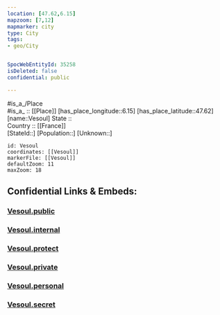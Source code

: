 ```yaml
---
location: [47.62,6.15] 
mapzoom: [7,12] 
mapmarker: city 
type: City
tags:
- geo/City


SpocWebEntityId: 35258
isDeleted: false
confidential: public

---
```

#is_a_/Place  
#is_a_ :: [[Place]] 
[has_place_longitude::6.15] 
[has_place_latitude::47.62] 
[name::Vesoul] 
State ::  
Country :: [[France]]  
[StateId::] 
[Population::] 
[Unknown::] 


```leaflet
id: Vesoul
coordinates: [[Vesoul]] 
markerFile: [[Vesoul]] 
defaultZoom: 11 
maxZoom: 18
```


## Confidential Links & Embeds: 

### [Vesoul.public](/_public/\Earth\Continent\Europe\Europe~West\France\regions~France\Bourgogne-Franche-Comté\departments~Bourgogne-Franche-Comté\Haute-Saône\communes~Haute-Saône\Vesoul\cities~VesoulVesoul.public.md) 

### [Vesoul.internal](/_internal/\Earth\Continent\Europe\Europe~West\France\regions~France\Bourgogne-Franche-Comté\departments~Bourgogne-Franche-Comté\Haute-Saône\communes~Haute-Saône\Vesoul\cities~VesoulVesoul.internal.md) 

### [Vesoul.protect](/_protect/\Earth\Continent\Europe\Europe~West\France\regions~France\Bourgogne-Franche-Comté\departments~Bourgogne-Franche-Comté\Haute-Saône\communes~Haute-Saône\Vesoul\cities~VesoulVesoul.protect.md) 

### [Vesoul.private](/_private/\Earth\Continent\Europe\Europe~West\France\regions~France\Bourgogne-Franche-Comté\departments~Bourgogne-Franche-Comté\Haute-Saône\communes~Haute-Saône\Vesoul\cities~VesoulVesoul.private.md) 

### [Vesoul.personal](/_personal/\Earth\Continent\Europe\Europe~West\France\regions~France\Bourgogne-Franche-Comté\departments~Bourgogne-Franche-Comté\Haute-Saône\communes~Haute-Saône\Vesoul\cities~VesoulVesoul.personal.md) 

### [Vesoul.secret](/_secret/\Earth\Continent\Europe\Europe~West\France\regions~France\Bourgogne-Franche-Comté\departments~Bourgogne-Franche-Comté\Haute-Saône\communes~Haute-Saône\Vesoul\cities~VesoulVesoul.secret.md)

